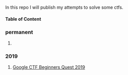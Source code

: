 In this repo I will publish my attempts to solve some ctfs.
#### Table of Content
### permanent
1.
### 2019
1. [Google CTF Beginners Quest 2019](https://www.google.com)
